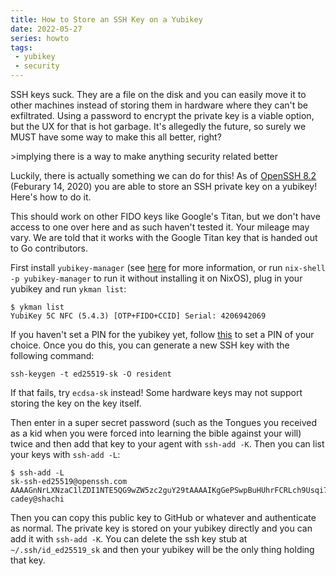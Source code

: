 ```yaml
---
title: How to Store an SSH Key on a Yubikey
date: 2022-05-27
series: howto
tags:
 - yubikey
 - security
---
```


SSH keys suck. They are a file on the disk and you can easily move it to other
machines instead of storing them in hardware where they can't be exfiltrated.
Using a password to encrypt the private key is a viable option, but the UX for
that is hot garbage. It's allegedly the future, so surely we MUST have some way
to make this all better, right?

<xeblog-conv name="Numa" mood="delet">\>implying there is a way to make anything
security related better</xeblog-conv>

Luckily, there is actually something we can do for this! As of [OpenSSH
8.2](https://www.openssh.com/releasenotes.html#8.2) (Feburary 14, 2020) you are
able to store an SSH private key on a yubikey! Here's how to do it.

<xeblog-conv name="Mara" mood="hacker">This should work on other FIDO keys like
Google's Titan, but we don't have access to one over here and as such haven't
tested it. Your mileage may vary. We are told that it works with the Google
Titan key that is handed out to Go contributors.</xeblog-conv>

First install `yubikey-manager` (see
[here](https://www.yubico.com/support/download/yubikey-manager/) for more
information, or run `nix-shell -p yubikey-manager` to run it without installing
it on NixOS), plug in your yubikey and run `ykman list`:

```console
$ ykman list
YubiKey 5C NFC (5.4.3) [OTP+FIDO+CCID] Serial: 4206942069
```

If you haven't set a PIN for the yubikey yet, follow
[this](https://docs.yubico.com/software/yubikey/tools/ykman/FIDO_Commands.html#ykman-fido-access-change-pin-options)
to set a PIN of your choice. Once you do this, you can generate a new SSH key
with the following command:

```
ssh-keygen -t ed25519-sk -O resident
```

<xeblog-conv name="Mara" mood="hacker">If that fails, try `ecdsa-sk`
instead! Some hardware keys may not support storing the key on the key
itself.</xeblog-conv>

Then enter in a super secret password (such as the Tongues you received as a kid
when you were forced into learning the bible against your will) twice and then
add that key to your agent with `ssh-add -K`. Then you can list your keys with
`ssh-add -L`:

```console
$ ssh-add -L
sk-ssh-ed25519@openssh.com AAAAGnNrLXNzaC1lZDI1NTE5QG9wZW5zc2guY29tAAAAIKgGePSwpBuHUhrFCRLch9Usqi7L0fKtgTRnh6F/R+ruAAAABHNzaDo= cadey@shachi
```

Then you can copy this public key to GitHub or whatever and authenticate as
normal. The private key is stored on your yubikey directly and you can add it
with `ssh-add -K`. You can delete the ssh key stub at `~/.ssh/id_ed25519_sk` and
then your yubikey will be the only thing holding that key.
